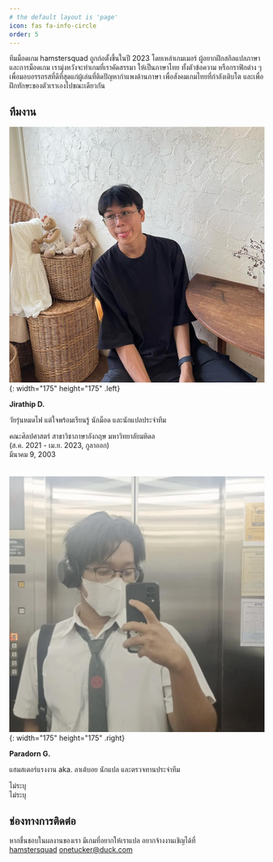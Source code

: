 ```yaml
---
# the default layout is 'page'
icon: fas fa-info-circle
order: 5
---
```


ทีมม็อดเกม hamstersquad ถูกก่อตั้งขึ้นในปี 2023 โดยเหล่าเกมเมอร์ ผู้อยากฝึกสกิลแปลภาษา และการม็อดเกม เรามุ่งหวังจะทำเกมที่เราคัดสรรมา ให้เป็นภาษาไทย ทั้งตัวข้อความ หรือกราฟิกต่าง ๆ เพื่อมอบอรรถรสที่ดีที่สุดแก่ผู้เล่นที่ติดปัญหากำแพงด้านภาษา เพื่อสังคมเกมไทยที่กำลังเติบโต และเพื่อฝึกทักษะของตัวเราเองไปขณะเดียวกัน

## ทีมงาน

![JD](../assets/img/pfp/jd.jpg){: width="175" height="175" .left}

**Jirathip D.**

วัยรุ่นหมดไฟ แต่ใจพร้อมเรียนรู้ นักม็อด และนักแปลประจำทีม

<i class="fa-solid fa-graduation-cap"></i> คณะศิลปศาสตร์ สาขาวิชาภาษาอังกฤษ มหาวิทยาลัยมหิดล\
(ส.ค. 2021 - เม.ย. 2023, กูลาออก)\
<i class="fa-solid fa-cake-candles"></i> มีนาคม 9, 2003\
\
\
![PG](../assets/img/pfp/pg.jpg){: width="175" height="175" .right}

**Paradorn G.**

แฮมสเตอร์แรงงาน aka. ลาเต้บอย นักแปล และตรวจทานประจำทีม

<i class="fa-solid fa-graduation-cap"></i> ไม่ระบุ\
<i class="fa-solid fa-cake-candles"></i> ไม่ระบุ

## ช่องทางการติดต่อ

หากชื่นชอบในผลงานของเรา มีเกมที่อยากให้เราแปล อยากจ้างงานเชิญได้ที่  
<i class="fa-brands fa-square-facebook"></i> [hamstersquad](https://www.facebook.com/onehamstersquad/)
<i class="fa-solid fa-envelope"></i> <onetucker@duck.com>